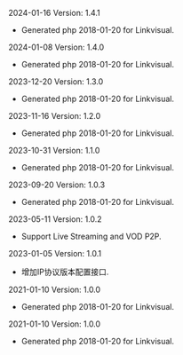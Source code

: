 2024-01-16 Version: 1.4.1
- Generated php 2018-01-20 for Linkvisual.

2024-01-08 Version: 1.4.0
- Generated php 2018-01-20 for Linkvisual.

2023-12-20 Version: 1.3.0
- Generated php 2018-01-20 for Linkvisual.

2023-11-16 Version: 1.2.0
- Generated php 2018-01-20 for Linkvisual.

2023-10-31 Version: 1.1.0
- Generated php 2018-01-20 for Linkvisual.

2023-09-20 Version: 1.0.3
- Generated php 2018-01-20 for Linkvisual.

2023-05-11 Version: 1.0.2
- Support Live Streaming and VOD P2P.

2023-01-05 Version: 1.0.1
- 增加IP协议版本配置接口.

2021-01-10 Version: 1.0.0
- Generated php 2018-01-20 for Linkvisual.

2021-01-10 Version: 1.0.0
- Generated php 2018-01-20 for Linkvisual.

